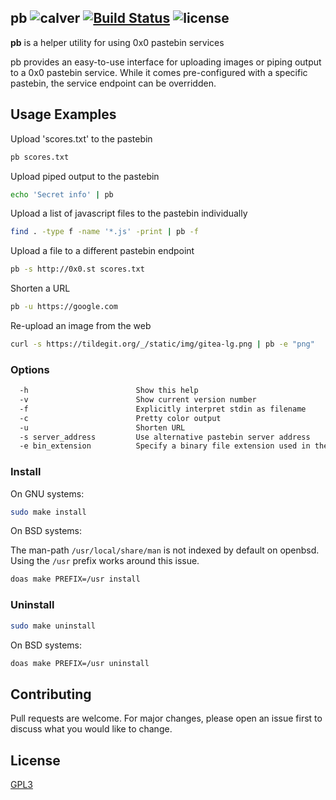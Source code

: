 pb ![calver](https://img.shields.io/badge/calver-2020.10.27-22bfda.svg?style=flat-square) [![Build Status](https://drone.tildegit.org/api/badges/tomasino/pb/status.svg)](https://drone.tildegit.org/tomasino/pb) ![license](https://img.shields.io/badge/license-GPL3-blue.svg?style=flat-square)
------

**pb** is a helper utility for using 0x0 pastebin services

pb  provides  an  easy-to-use  interface  for  uploading images or piping output to a 0x0
pastebin service. While it comes pre-configured with a  specific  pastebin,  the  service
endpoint can be overridden.

## Usage Examples

Upload 'scores.txt' to the pastebin

```bash
pb scores.txt
```

Upload piped output to the pastebin

```bash
echo 'Secret info' | pb
```

Upload a list of javascript files to the pastebin individually

```bash
find . -type f -name '*.js' -print | pb -f
```

Upload a file to a different pastebin endpoint

```bash
pb -s http://0x0.st scores.txt
```

Shorten a URL

```bash
pb -u https://google.com
```

Re-upload an image from the web

```bash
curl -s https://tildegit.org/_/static/img/gitea-lg.png | pb -e "png"
```

### Options

```bash
  -h                        Show this help
  -v                        Show current version number
  -f                        Explicitly interpret stdin as filename
  -c                        Pretty color output
  -u                        Shorten URL
  -s server_address         Use alternative pastebin server address
  -e bin_extension          Specify a binary file extension used in the upload
```

### Install

On GNU systems:

```sh
sudo make install
```

On BSD systems:

The man-path `/usr/local/share/man` is not indexed by default on openbsd. Using the `/usr` prefix works around this issue.

```sh
doas make PREFIX=/usr install
```

### Uninstall

```sh
sudo make uninstall
```

On BSD systems:

```sh
doas make PREFIX=/usr uninstall
```

## Contributing

Pull requests are welcome. For major changes, please open an issue first to
discuss what you would like to change.

## License
[GPL3](LICENSE)
